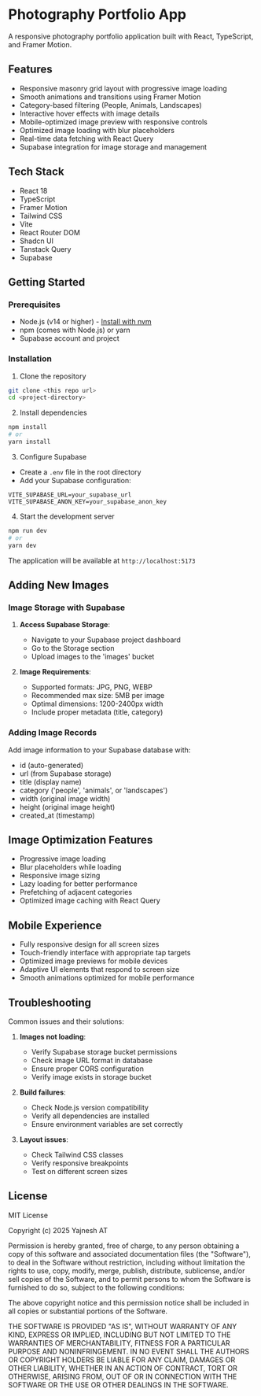 
# Photography Portfolio App

A responsive photography portfolio application built with React, TypeScript, and Framer Motion.

## Features

- Responsive masonry grid layout with progressive image loading
- Smooth animations and transitions using Framer Motion
- Category-based filtering (People, Animals, Landscapes)
- Interactive hover effects with image details
- Mobile-optimized image preview with responsive controls
- Optimized image loading with blur placeholders
- Real-time data fetching with React Query
- Supabase integration for image storage and management

## Tech Stack

- React 18
- TypeScript
- Framer Motion
- Tailwind CSS
- Vite
- React Router DOM
- Shadcn UI
- Tanstack Query
- Supabase

## Getting Started

### Prerequisites

- Node.js (v14 or higher) - [Install with nvm](https://github.com/nvm-sh/nvm#installing-and-updating)
- npm (comes with Node.js) or yarn
- Supabase account and project

### Installation

1. Clone the repository
```bash
git clone <this repo url>
cd <project-directory>
```

2. Install dependencies
```bash
npm install
# or
yarn install
```

3. Configure Supabase
- Create a `.env` file in the root directory
- Add your Supabase configuration:
```env
VITE_SUPABASE_URL=your_supabase_url
VITE_SUPABASE_ANON_KEY=your_supabase_anon_key
```

4. Start the development server
```bash
npm run dev
# or
yarn dev
```

The application will be available at `http://localhost:5173`

## Adding New Images

### Image Storage with Supabase

1. **Access Supabase Storage**:
   - Navigate to your Supabase project dashboard
   - Go to the Storage section
   - Upload images to the 'images' bucket

2. **Image Requirements**:
   - Supported formats: JPG, PNG, WEBP
   - Recommended max size: 5MB per image
   - Optimal dimensions: 1200-2400px width
   - Include proper metadata (title, category)

### Adding Image Records

Add image information to your Supabase database with:
- id (auto-generated)
- url (from Supabase storage)
- title (display name)
- category ('people', 'animals', or 'landscapes')
- width (original image width)
- height (original image height)
- created_at (timestamp)

## Image Optimization Features

- Progressive image loading
- Blur placeholders while loading
- Responsive image sizing
- Lazy loading for better performance
- Prefetching of adjacent categories
- Optimized image caching with React Query

## Mobile Experience

- Fully responsive design for all screen sizes
- Touch-friendly interface with appropriate tap targets
- Optimized image previews for mobile devices
- Adaptive UI elements that respond to screen size
- Smooth animations optimized for mobile performance

## Troubleshooting

Common issues and their solutions:

1. **Images not loading**: 
   - Verify Supabase storage bucket permissions
   - Check image URL format in database
   - Ensure proper CORS configuration
   - Verify image exists in storage bucket

2. **Build failures**: 
   - Check Node.js version compatibility
   - Verify all dependencies are installed
   - Ensure environment variables are set correctly

3. **Layout issues**: 
   - Check Tailwind CSS classes
   - Verify responsive breakpoints
   - Test on different screen sizes

## License

MIT License

Copyright (c) 2025 Yajnesh AT

Permission is hereby granted, free of charge, to any person obtaining a copy
of this software and associated documentation files (the "Software"), to deal
in the Software without restriction, including without limitation the rights
to use, copy, modify, merge, publish, distribute, sublicense, and/or sell
copies of the Software, and to permit persons to whom the Software is
furnished to do so, subject to the following conditions:

The above copyright notice and this permission notice shall be included in all
copies or substantial portions of the Software.

THE SOFTWARE IS PROVIDED "AS IS", WITHOUT WARRANTY OF ANY KIND, EXPRESS OR
IMPLIED, INCLUDING BUT NOT LIMITED TO THE WARRANTIES OF MERCHANTABILITY,
FITNESS FOR A PARTICULAR PURPOSE AND NONINFRINGEMENT. IN NO EVENT SHALL THE
AUTHORS OR COPYRIGHT HOLDERS BE LIABLE FOR ANY CLAIM, DAMAGES OR OTHER
LIABILITY, WHETHER IN AN ACTION OF CONTRACT, TORT OR OTHERWISE, ARISING FROM,
OUT OF OR IN CONNECTION WITH THE SOFTWARE OR THE USE OR OTHER DEALINGS IN THE
SOFTWARE.
